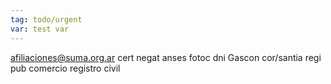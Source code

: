 ```yaml
---
tag: todo/urgent
var: test var
---
```

	
afiliaciones@suma.org.ar
cert negat anses
								fotoc dni
Gascon cor/santia regi pub comercio
registro civil
